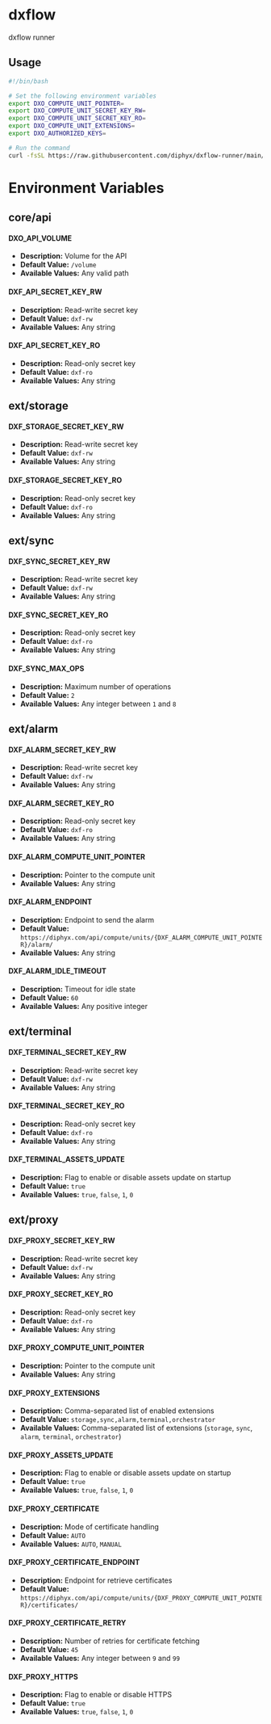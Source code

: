 # dxflow

dxflow runner

## Usage

```bash
#!/bin/bash

# Set the following environment variables
export DXO_COMPUTE_UNIT_POINTER=
export DXO_COMPUTE_UNIT_SECRET_KEY_RW=
export DXO_COMPUTE_UNIT_SECRET_KEY_RO=
export DXO_COMPUTE_UNIT_EXTENSIONS=
export DXO_AUTHORIZED_KEYS=

# Run the command
curl -fsSL https://raw.githubusercontent.com/diphyx/dxflow-runner/main/boot.sh | sh -s
```

# Environment Variables

## core/api

#### DXO_API_VOLUME

-   **Description:** Volume for the API
-   **Default Value:** `/volume`
-   **Available Values:** Any valid path

#### DXF_API_SECRET_KEY_RW

-   **Description:** Read-write secret key
-   **Default Value:** `dxf-rw`
-   **Available Values:** Any string

#### DXF_API_SECRET_KEY_RO

-   **Description:** Read-only secret key
-   **Default Value:** `dxf-ro`
-   **Available Values:** Any string

## ext/storage

#### DXF_STORAGE_SECRET_KEY_RW

-   **Description:** Read-write secret key
-   **Default Value:** `dxf-rw`
-   **Available Values:** Any string

#### DXF_STORAGE_SECRET_KEY_RO

-   **Description:** Read-only secret key
-   **Default Value:** `dxf-ro`
-   **Available Values:** Any string

## ext/sync

#### DXF_SYNC_SECRET_KEY_RW

-   **Description:** Read-write secret key
-   **Default Value:** `dxf-rw`
-   **Available Values:** Any string

#### DXF_SYNC_SECRET_KEY_RO

-   **Description:** Read-only secret key
-   **Default Value:** `dxf-ro`
-   **Available Values:** Any string

#### DXF_SYNC_MAX_OPS

-   **Description:** Maximum number of operations
-   **Default Value:** `2`
-   **Available Values:** Any integer between `1` and `8`

## ext/alarm

#### DXF_ALARM_SECRET_KEY_RW

-   **Description:** Read-write secret key
-   **Default Value:** `dxf-rw`
-   **Available Values:** Any string

#### DXF_ALARM_SECRET_KEY_RO

-   **Description:** Read-only secret key
-   **Default Value:** `dxf-ro`
-   **Available Values:** Any string

#### DXF_ALARM_COMPUTE_UNIT_POINTER

-   **Description:** Pointer to the compute unit
-   **Available Values:** Any string

#### DXF_ALARM_ENDPOINT

-   **Description:** Endpoint to send the alarm
-   **Default Value:** `https://diphyx.com/api/compute/units/{DXF_ALARM_COMPUTE_UNIT_POINTER}/alarm/`
-   **Available Values:** Any string

#### DXF_ALARM_IDLE_TIMEOUT

-   **Description:** Timeout for idle state
-   **Default Value:** `60`
-   **Available Values:** Any positive integer

## ext/terminal

#### DXF_TERMINAL_SECRET_KEY_RW

-   **Description:** Read-write secret key
-   **Default Value:** `dxf-rw`
-   **Available Values:** Any string

#### DXF_TERMINAL_SECRET_KEY_RO

-   **Description:** Read-only secret key
-   **Default Value:** `dxf-ro`
-   **Available Values:** Any string

#### DXF_TERMINAL_ASSETS_UPDATE

-   **Description:** Flag to enable or disable assets update on startup
-   **Default Value:** `true`
-   **Available Values:** `true`, `false`, `1`, `0`

## ext/proxy

#### DXF_PROXY_SECRET_KEY_RW

-   **Description:** Read-write secret key
-   **Default Value:** `dxf-rw`
-   **Available Values:** Any string

#### DXF_PROXY_SECRET_KEY_RO

-   **Description:** Read-only secret key
-   **Default Value:** `dxf-ro`
-   **Available Values:** Any string

#### DXF_PROXY_COMPUTE_UNIT_POINTER

-   **Description:** Pointer to the compute unit
-   **Available Values:** Any string

#### DXF_PROXY_EXTENSIONS

-   **Description:** Comma-separated list of enabled extensions
-   **Default Value:** `storage,sync,alarm,terminal,orchestrator`
-   **Available Values:** Comma-separated list of extensions (`storage`, `sync`, `alarm`, `terminal`, `orchestrator`)

#### DXF_PROXY_ASSETS_UPDATE

-   **Description:** Flag to enable or disable assets update on startup
-   **Default Value:** `true`
-   **Available Values:** `true`, `false`, `1`, `0`

#### DXF_PROXY_CERTIFICATE

-   **Description:** Mode of certificate handling
-   **Default Value:** `AUTO`
-   **Available Values:** `AUTO`, `MANUAL`

#### DXF_PROXY_CERTIFICATE_ENDPOINT

-   **Description:** Endpoint for retrieve certificates
-   **Default Value:** `https://diphyx.com/api/compute/units/{DXF_PROXY_COMPUTE_UNIT_POINTER}/certificates/`

#### DXF_PROXY_CERTIFICATE_RETRY

-   **Description:** Number of retries for certificate fetching
-   **Default Value:** `45`
-   **Available Values:** Any integer between `9` and `99`

#### DXF_PROXY_HTTPS

-   **Description:** Flag to enable or disable HTTPS
-   **Default Value:** `true`
-   **Available Values:** `true`, `false`, `1`, `0`
